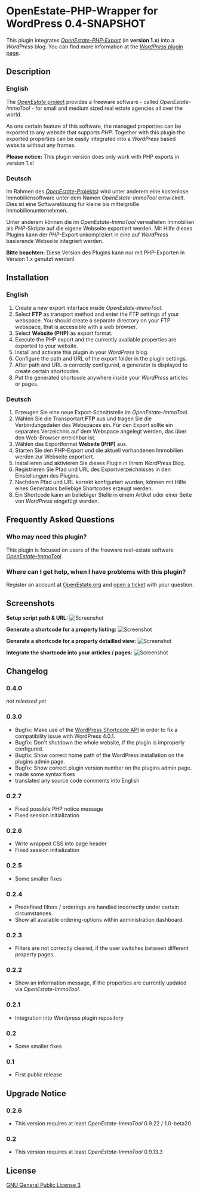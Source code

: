 OpenEstate-PHP-Wrapper for WordPress 0.4-SNAPSHOT
=================================================

This plugin integrates [*OpenEstate-PHP-Export*](https://github.com/OpenEstate/OpenEstate-PHP-Export) 
(in **version 1.x**) into a *WordPress* blog. You can find more information at the 
[*WordPress* plugin page](https://wordpress.org/plugins/openestate-php-wrapper/).


Description
-----------

### English

The [*OpenEstate* project](https://openestate.org) provides a freeware software - called *OpenEstate-ImmoTool* - for 
small and medium sized real estate agencies all over the world.

As one certain feature of this software, the managed properties can be exported to any website that supports *PHP*. 
Together with this plugin the exported properties can be easily integrated into a *WordPress* based website without any 
frames.

**Please notice:** This plugin version does only work with PHP exports in version 1.x!

### Deutsch

Im Rahmen des [*OpenEstate*-Projekts](https://openestate.org)) wird unter anderem eine kostenlose Immobiliensoftware 
unter dem Namen *OpenEstate-ImmoTool* entwickelt. Dies ist eine Softwarelösung für kleine bis mittelgroße 
Immobilienunternehmen.

Unter anderem können die im *OpenEstate-ImmoTool* verwalteten Immobilien als *PHP*-Skripte auf die eigene Webseite 
exportiert werden. Mit Hilfe dieses Plugins kann der *PHP*-Export unkompliziert in eine auf *WordPress* basierende 
Webseite integriert werden.

**Bitte beachten:** Diese Version des Plugins kann nur mit PHP-Exporten in Version 1.x genutzt werden!


Installation
------------

### English

1.  Create a new export interface inside *OpenEstate-ImmoTool*.
2.  Select **FTP** as transport method and enter the FTP settings of your webspace. You should create a separate 
    directory on your FTP webspace, that is accessible with a web browser.
3.  Select **Website (PHP)** as export format.
4.  Execute the PHP export and the currently available properties are exported to your website.
5.  Install and activate this plugin in your *WordPress* blog.
6.  Configure the path and URL of the export folder in the plugin settings.
7.  After path and URL is correctly configured, a generator is displayed to create certain shortcodes.
8.  Put the generated shortcode anywhere inside your *WordPress* articles or pages.

### Deutsch

1.  Erzeugen Sie eine neue Export-Schnittstelle im *OpenEstate-ImmoTool*.
2.  Wählen Sie die Transportart **FTP** aus und tragen Sie die Verbindungsdaten des Webspaces ein. Für den Export sollte 
    ein separates Verzeichnis auf dem Webspace angelegt werden, das über den Web-Browser erreichbar ist.
3.  Wählen das Exportformat **Website (PHP)** aus.
4.  Starten Sie den PHP-Export und die aktuell vorhandenen Immobilien werden zur Webseite exportiert.
5.  Installieren und aktivieren Sie dieses Plugin in Ihrem *WordPress* Blog.
6.  Registrieren Sie Pfad und URL des Exportverzeichnisses in den Einstellungen des Plugins.
7.  Nachdem Pfad und URL korrekt konfiguriert wurden, können mit Hilfe eines Generators beliebige Shortcodes erzeugt 
    werden.
8.  Ein Shortcode kann an beliebiger Stelle in einem Artikel oder einer Seite von *WordPress* eingefügt werden.


Frequently Asked Questions
--------------------------

### Who may need this plugin?

This plugin is focused on users of the freeware real-estate software 
[*OpenEstate-ImmoTool*](https://openestate.org/immotool).


### Where can I get help, when I have problems with this plugin?

Register an account at [OpenEstate.org](https://openestate.org/) and 
[open a ticket](https://openestate.org/support/tickets) with your question. 


Screenshots
-----------

**Setup script path & URL:**
![Screenshot](assets/screenshot-1.png?raw=true)

**Generate a shortcode for a property listing:**
![Screenshot](assets/screenshot-2.png?raw=true)

**Generate a shortcode for a property detailled view:**
![Screenshot](assets/screenshot-3.png?raw=true)

**Integrate the shortcode into your articles / pages:**
![Screenshot](assets/screenshot-4.png?raw=true)


Changelog
---------

### 0.4.0

*not released yet*

### 0.3.0

-   Bugfix: Make use of the [WordPress Shortcode API](http://codex.wordpress.org/Shortcode_API) in order to fix a 
    compatibility issue with WordPress 4.0.1.
-   Bugfix: Don't shutdown the whole website, if the plugin is improperly configured.
-   Bugfix: Show correct home path of the WordPress installation on the plugins admin page.
-   Bugfix: Show correct plugin version number on the plugins admin page.
-   made some syntax fixes
-   translated any source code comments into English

### 0.2.7

-   Fixed possible PHP notice message
-   Fixed session initialization

### 0.2.6

-   Write wrapped CSS into page header
-   Fixed session initialization

### 0.2.5

-   Some smaller fixes

### 0.2.4

-   Predefined filters / orderings are handled incorrectly under certain circumstances.
-   Show all available ordering-options within administration dashboard.

### 0.2.3

-   Filters are not correctly cleared, if the user switches between different property pages.

### 0.2.2

-   Show an information message, if the properties are currently updated via *OpenEstate-ImmoTool*.

### 0.2.1

-   Integration into Wordpress plugin repository

### 0.2

-   Some smaller fixes

### 0.1

-   First public release


Upgrade Notice
--------------

### 0.2.6

-   This version requires at least *OpenEstate-ImmoTool* 0.9.22 / 1.0-beta20

### 0.2

-   This version requires at least *OpenEstate-ImmoTool* 0.9.13.3


License
-------

[GNU General Public License 3](http://www.gnu.org/licenses/gpl-3.0-standalone.html)
